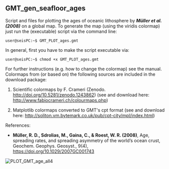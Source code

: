 ## GMT_gen_seafloor_ages

Script and files for plotting the ages of oceanic lithosphere by **_Müller et al. (2008)_** on a global map. To generate the map (using the viridis colormap) just run the (executable) script via the command line:

```console
user@seisPC:~$ GMT_PLOT_ages.gmt
```
In general, first you have to make the script executable via:
```console
user@seisPC:~$ chmod +x GMT_PLOT_ages.gmt
```

For further instructions (e.g. how to change the colormap) see the manual. Colormaps from (or based on) the following sources are included in the download package:

  1) Scientific colormaps by F. Crameri (Zenodo. http://doi.org/10.5281/zenodo.1243862)
    (see and download here: http://www.fabiocrameri.ch/colourmaps.php)

  2) Matplotlib colormaps converted to GMT's cpt format (see and download here: http://soliton.vm.bytemark.co.uk/pub/cpt-city/mpl/index.html)

References:

- **Müller, R. D., Sdrolias, M., Gaina, C., & Roest, W. R. (2008)**, Age, spreading rates, and spreading
asymmetry of the world’s ocean crust, Geochem. Geophys. Geosyst., 9(4),  https://doi.org/10.1029/2007GC001743



![PLOT_GMT_age_all4](https://user-images.githubusercontent.com/23025878/59592798-082a0380-90f1-11e9-861f-66a6e46deff0.png)
